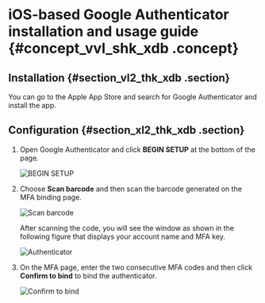 # iOS-based Google Authenticator installation and usage guide {#concept_vvl_shk_xdb .concept}

## Installation {#section_vl2_thk_xdb .section}

You can go to the Apple App Store and search for Google Authenticator and install the app.

## Configuration {#section_xl2_thk_xdb .section}

1.  Open Google Authenticator and click **BEGIN SETUP** at the bottom of the page.

    ![](images/3636_en-US.png "BEGIN SETUP")

2.  Choose **Scan barcode** and then scan the barcode generated on the MFA binding page.

    ![](images/3637_en-US.png "Scan barcode")

    After scanning the code, you will see the window as shown in the following figure that displays your account name and MFA key.

    ![](images/3638_en-US.png "Authenticator")

3.  On the MFA page, enter the two consecutive MFA codes and then click **Confirm to bind** to bind the authenticator.

    ![](images/3639_en-US.png "Confirm to bind")


